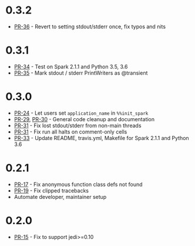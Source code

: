 # 0.3.2

* [PR-36](https://github.com/maxpoint/spylon-kernel/pull/35) - Revert to setting stdout/stderr once, fix typos and nits

# 0.3.1

* [PR-34](https://github.com/maxpoint/spylon-kernel/pull/34) - Test on Spark 2.1.1 and Python 3.5, 3.6
* [PR-35](https://github.com/maxpoint/spylon-kernel/pull/35) - Mark stdout / stderr PrintWriters as @transient

# 0.3.0

* [PR-24](https://github.com/maxpoint/spylon-kernel/pull/24) - Let users set `application_name` in `%%init_spark`
* [PR-29](https://github.com/maxpoint/spylon-kernel/pull/29), [PR-30](https://github.com/maxpoint/spylon-kernel/pull/30) - General code cleanup and documentation
* [PR-31](https://github.com/maxpoint/spylon-kernel/pull/31) - Fix lost stdout/stderr from non-main threads
* [PR-31](https://github.com/maxpoint/spylon-kernel/pull/31) - Fix run all halts on comment-only cells
* [PR-33](https://github.com/maxpoint/spylon-kernel/pull/33) - Update README, travis.yml, Makefile for Spark 2.1.1 and Python 3.6

# 0.2.1

* [PR-17](https://github.com/maxpoint/spylon-kernel/pull/17) - Fix anonymous function class defs not found
* [PR-19](https://github.com/maxpoint/spylon-kernel/pull/19) - Fix clipped tracebacks
* Automate developer, maintainer setup

# 0.2.0

* [PR-15](https://github.com/maxpoint/spylon-kernel/pull/15) - Fix to support jedi>=0.10
